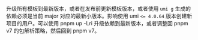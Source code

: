 升级所有模板到最新版本，或者在发布前更新模板版本，或者使用 `umi g` 生成的依赖必须是当前 major 对应的最新小版本。影响使用 umi `<= 4.0.64` 版本创建新项目的用户。可以使用 pnpm up -Lri 升级依赖到最新版本，或者调整回 pnpm v7 的包解析策略，然后回到 pnpm v7。
